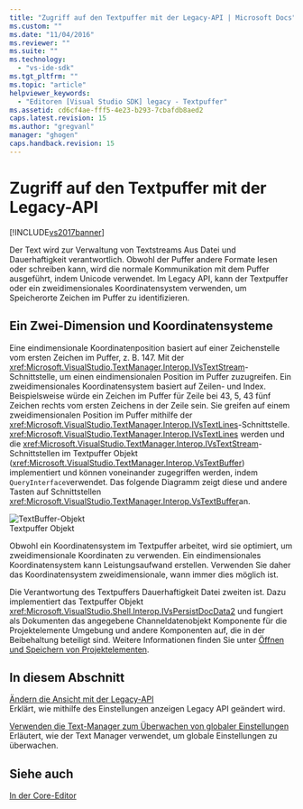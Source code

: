 ```yaml
---
title: "Zugriff auf den Textpuffer mit der Legacy-API | Microsoft Docs"
ms.custom: ""
ms.date: "11/04/2016"
ms.reviewer: ""
ms.suite: ""
ms.technology: 
  - "vs-ide-sdk"
ms.tgt_pltfrm: ""
ms.topic: "article"
helpviewer_keywords: 
  - "Editoren [Visual Studio SDK] legacy - Textpuffer"
ms.assetid: cd6cf4ae-fff5-4e23-b293-7cbafdb8aed2
caps.latest.revision: 15
ms.author: "gregvanl"
manager: "ghogen"
caps.handback.revision: 15
---
```

# Zugriff auf den Textpuffer mit der Legacy-API
[!INCLUDE[vs2017banner](../code-quality/includes/vs2017banner.md)]

Der Text wird zur Verwaltung von Textstreams Aus Datei und Dauerhaftigkeit verantwortlich.  Obwohl der Puffer andere Formate lesen oder schreiben kann, wird die normale Kommunikation mit dem Puffer ausgeführt, indem Unicode verwendet.  Im Legacy API, kann der Textpuffer oder ein zweidimensionales Koordinatensystem verwenden, um Speicherorte Zeichen im Puffer zu identifizieren.  
  
## Ein Zwei\-Dimension und Koordinatensysteme  
 Eine eindimensionale Koordinatenposition basiert auf einer Zeichenstelle vom ersten Zeichen im Puffer, z. B. 147.  Mit der <xref:Microsoft.VisualStudio.TextManager.Interop.IVsTextStream>\-Schnittstelle, um einen eindimensionalen Position im Puffer zuzugreifen.  Ein zweidimensionales Koordinatensystem basiert auf Zeilen\- und Index.  Beispielsweise würde ein Zeichen im Puffer für Zeile bei 43, 5, 43 fünf Zeichen rechts vom ersten Zeichens in der Zeile sein.  Sie greifen auf einem zweidimensionalen Position im Puffer mithilfe der <xref:Microsoft.VisualStudio.TextManager.Interop.IVsTextLines>\-Schnittstelle.  <xref:Microsoft.VisualStudio.TextManager.Interop.IVsTextLines> werden und die <xref:Microsoft.VisualStudio.TextManager.Interop.IVsTextStream>\-Schnittstellen im Textpuffer Objekt \(<xref:Microsoft.VisualStudio.TextManager.Interop.VsTextBuffer>\) implementiert und können voneinander zugegriffen werden, indem `QueryInterface`verwendet.  Das folgende Diagramm zeigt diese und andere Tasten auf Schnittstellen <xref:Microsoft.VisualStudio.TextManager.Interop.VsTextBuffer>an.  
  
 ![TextBuffer&#45;Objekt](~/docs/extensibility/media/vstextbuffer.gif "vsTextBuffer")  
Textpuffer Objekt  
  
 Obwohl ein Koordinatensystem im Textpuffer arbeitet, wird sie optimiert, um zweidimensionale Koordinaten zu verwenden.  Ein eindimensionales Koordinatensystem kann Leistungsaufwand erstellen.  Verwenden Sie daher das Koordinatensystem zweidimensionale, wann immer dies möglich ist.  
  
 Die Verantwortung des Textpuffers Dauerhaftigkeit Datei zweiten ist.  Dazu implementiert das Textpuffer Objekt <xref:Microsoft.VisualStudio.Shell.Interop.IVsPersistDocData2> und fungiert als Dokumenten das angegebene Channeldatenobjekt Komponente für die Projektelemente Umgebung und andere Komponenten auf, die in der Beibehaltung beteiligt sind.  Weitere Informationen finden Sie unter [Öffnen und Speichern von Projektelementen](../extensibility/internals/opening-and-saving-project-items.md).  
  
## In diesem Abschnitt  
 [Ändern die Ansicht mit der Legacy\-API](../extensibility/changing-view-settings-by-using-the-legacy-api.md)  
 Erklärt, wie mithilfe des Einstellungen anzeigen Legacy API geändert wird.  
  
 [Verwenden die Text\-Manager zum Überwachen von globaler Einstellungen](../extensibility/using-the-text-manager-to-monitor-global-settings.md)  
 Erläutert, wie der Text Manager verwendet, um globale Einstellungen zu überwachen.  
  
## Siehe auch  
 [In der Core\-Editor](../extensibility/inside-the-core-editor.md)